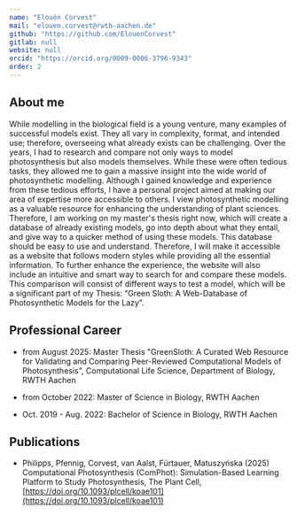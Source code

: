 ```yaml
---
name: "Elouën Corvest"
mail: "elouen.corvest@rwth-aachen.de"
github: "https://github.com/ElouenCorvest"
gitlab: null
website: null
orcid: "https://orcid.org/0009-0006-3796-9343"
order: 2
---
```


## About me

While modelling in the biological field is a young venture, many examples of successful models exist. They all vary in complexity, format, and intended use; therefore, overseeing what already exists can be challenging. Over the years, I had to research and compare not only ways to model photosynthesis but also models themselves. While these were often tedious tasks, they allowed me to gain a massive insight into the wide world of photosynthetic modelling. Although I gained knowledge and experience from these tedious efforts, I have a personal project aimed at making our area of expertise more accessible to others. I view photosynthetic modelling as a valuable resource for enhancing the understanding of plant sciences. Therefore, I am working on my master's thesis right now, which will create a database of already existing models, go into depth about what they entail, and give way to a quicker method of using these models. This database should be easy to use and understand. Therefore, I will make it accessible as a website that follows modern styles while providing all the essential information. To further enhance the experience, the website will also include an intuitive and smart way to search for and compare these models. This comparison will consist of different ways to test a model, which will be a significant part of my Thesis: “Green Sloth: A Web-Database of Photosynthetic Models for the Lazy”.

## Professional Career

- from August 2025: Master Thesis "GreenSloth: A Curated Web Resource for Validating and Comparing Peer-Reviewed Computational Models of Photosynthesis", Computational Life Science, Department of Biology, RWTH Aachen

- from October 2022: Master of Science in Biology, RWTH Aachen

- Oct. 2019 - Aug. 2022: Bachelor of Science in Biology, RWTH Aachen

## Publications

- Philipps, Pfennig, Corvest, van Aalst, Fürtauer, Matuszyńska (2025) Computational Photosynthesis (ComPhot): Simulation-Based Learning Platform to Study Photosynthesis, The Plant Cell, [https://doi.org/10.1093/plcell/koae101](https://doi.org/10.1093/plcell/koae101)